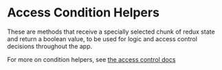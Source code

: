 # Access Condition Helpers

These are methods that receive a specially selected chunk of redux state and return a boolean value, to be used for logic and access control decisions throughout the app.

For more on condition helpers, see [the access control docs](/docs/access-control.md#condition-helpers)

